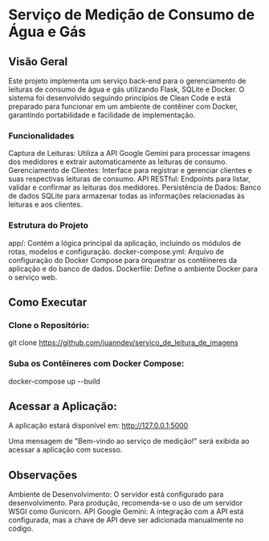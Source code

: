 # Serviço de Medição de Consumo de Água e Gás
## Visão Geral
Este projeto implementa um serviço back-end para o gerenciamento de leituras de consumo de água e gás utilizando Flask, SQLite e Docker. O sistema foi desenvolvido seguindo princípios de Clean Code e está preparado para funcionar em um ambiente de contêiner com Docker, garantindo portabilidade e facilidade de implementação.

### Funcionalidades
Captura de Leituras: Utiliza a API Google Gemini para processar imagens dos medidores e extrair automaticamente as leituras de consumo.
Gerenciamento de Clientes: Interface para registrar e gerenciar clientes e suas respectivas leituras de consumo.
API RESTful: Endpoints para listar, validar e confirmar as leituras dos medidores.
Persistência de Dados: Banco de dados SQLite para armazenar todas as informações relacionadas às leituras e aos clientes.
### Estrutura do Projeto
app/: Contém a lógica principal da aplicação, incluindo os módulos de rotas, modelos e configuração.
docker-compose.yml: Arquivo de configuração do Docker Compose para orquestrar os contêineres da aplicação e do banco de dados.
Dockerfile: Define o ambiente Docker para o serviço web.

## Como Executar
### Clone o Repositório:
git clone https://github.com/juanndev/servico_de_leitura_de_imagens

### Suba os Contêineres com Docker Compose:
docker-compose up --build

## Acessar a Aplicação:

A aplicação estará disponível em: http://127.0.0.1:5000

Uma mensagem de "Bem-vindo ao serviço de medição!" será exibida ao acessar a aplicação com sucesso.

## Observações
Ambiente de Desenvolvimento: O servidor está configurado para desenvolvimento. Para produção, recomenda-se o uso de um servidor WSGI como Gunicorn.
API Google Gemini: A integração com a API está configurada, mas a chave de API deve ser adicionada manualmente no código.
